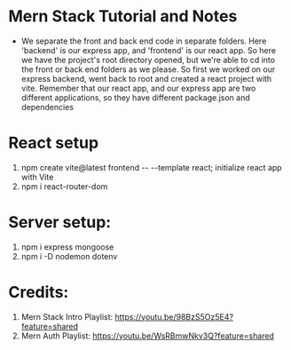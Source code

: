 # Mern Stack Tutorial and Notes

- We separate the front and back end code in separate folders. Here 'backend' is our
  express app, and 'frontend' is our react app. So here we have the project's root directory
  opened, but we're able to cd into the front or back end folders as we please. So first
  we worked on our express backend, went back to root and created a react
  project with vite. Remember that our react app, and our express app are two different
  applications, so they have different package.json and dependencies

# React setup

1. npm create vite@latest frontend -- --template react; initialize react app with Vite
2. npm i react-router-dom

# Server setup:

1. npm i express mongoose
2. npm i -D nodemon dotenv

# Credits:

1. Mern Stack Intro Playlist: https://youtu.be/98BzS5Oz5E4?feature=shared
2. Mern Auth Playlist: https://youtu.be/WsRBmwNkv3Q?feature=shared

